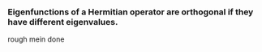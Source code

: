 ### Eigenfunctions of a Hermitian operator are orthogonal if they have different eigenvalues.
rough mein done